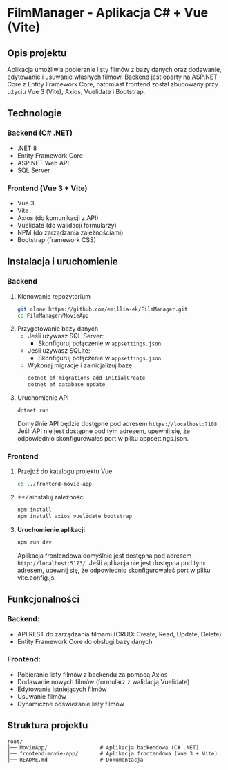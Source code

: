 # FilmManager - Aplikacja C# + Vue (Vite)

## Opis projektu
Aplikacja umożliwia pobieranie listy filmów z bazy danych oraz dodawanie, edytowanie i usuwanie własnych filmów. Backend jest oparty na ASP.NET Core z Entity Framework Core, natomiast frontend został zbudowany przy użyciu Vue 3 (Vite), Axios, Vuelidate i Bootstrap.

## Technologie

### Backend (C# .NET)
- .NET 8
- Entity Framework Core
- ASP.NET Web API
- SQL Server

### Frontend (Vue 3 + Vite)
- Vue 3
- Vite
- Axios (do komunikacji z API)
- Vuelidate (do walidacji formularzy)
- NPM (do zarządzania zależnościami)
- Bootstrap (framework CSS)

## Instalacja i uruchomienie

### Backend
1. Klonowanie repozytorium
   ```sh
   git clone https://github.com/emillia-ek/FilmManager.git
   cd FilmManager/MovieApp
   ```
2. Przygotowanie bazy danych
   - Jeśli używasz SQL Server:
     - Skonfiguruj połączenie w `appsettings.json`
   - Jeśli używasz SQLite:
     - Skonfiguruj połączenie w `appsettings.json`
   - Wykonaj migracje i zainicjalizuj bazę:
     ```sh
     dotnet ef migrations add InitialCreate
     dotnet ef database update
     ```
3. Uruchomienie API
   ```sh
   dotnet run
   ```
   Domyślnie API będzie dostępne pod adresem `https://localhost:7108`. Jeśli API nie jest dostępne pod tym adresem, upewnij się, że odpowiednio skonfigurowałeś port w pliku appsettings.json. 

### Frontend
1. Przejdź do katalogu projektu Vue
   ```sh
   cd ../frontend-movie-app
   ```
2. **Zainstaluj zależności
   ```sh
   npm install
   npm install axios vuelidate bootstrap
   ```
3. **Uruchomienie aplikacji**
   ```sh
   npm run dev
   ```
   Aplikacja frontendowa domyślnie jest dostępna pod adresem `http://localhost:5173/`. Jeśli aplikacja nie jest dostępna pod tym adresem, upewnij się, że odpowiednio skonfigurowałeś port w pliku vite.config.js.

## Funkcjonalności

### Backend:
- API REST do zarządzania filmami (CRUD: Create, Read, Update, Delete)
- Entity Framework Core do obsługi bazy danych

### Frontend:
- Pobieranie listy filmów z backendu za pomocą Axios
- Dodawanie nowych filmów (formularz z walidacją Vuelidate)
- Edytowanie istniejących filmów
- Usuwanie filmów
- Dynamiczne odświeżanie listy filmów

## Struktura projektu

```
root/
│── MovieApp/                 # Aplikacja backendowa (C# .NET)
│── frontend-movie-app/       # Aplikacja frontendowa (Vue 3 + Vite)
│── README.md                 # Dokumentacja
```




